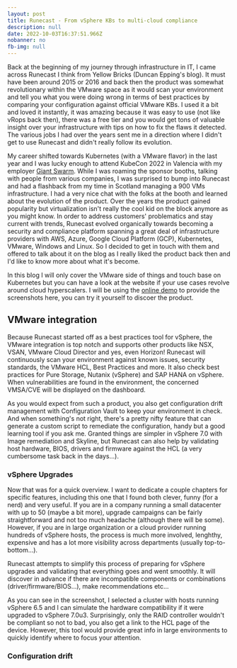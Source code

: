 ```yaml
---
layout: post
title: Runecast - From vSphere KBs to multi-cloud compliance
description: null
date: 2022-10-03T16:37:51.966Z
nobanner: no
fb-img: null
---
```


Back at the beginning of my journey through infrastructure in IT, I came across Runecast I think from Yellow Bricks (Duncan Epping's blog). It must have been around 2015 or 2016 and back then the product was somewhat revolutionary within the VMware space as it would scan your environment and tell you what you were doing wrong in terms of best practices by comparing your configuration against official VMware KBs. I used it a bit and loved it instantly, it was amazing because it was easy to use (not like vRops back then), there was a free tier and you would get tons of valuable insight over your infrastructure with tips on how to fix the flaws it detected. The various jobs I had over the years sent me in a direction where I didn't get to use Runecast and didn't really follow its evolution.

My career shifted towards Kubernetes (with a VMware flavor) in the last year and I was lucky enough to attend KubeCon 2022 in Valencia with my employer [Giant Swarm](https://www.giantswarm.io/). While I was roaming the sponsor booths, talking with people from various companies, I was surprised to bump into Runecast and had a flashback from my time in Scotland managing a 900 VMs infrastructure. I had a very nice chat with the folks at the booth and learned about the evolution of the product. Over the years the product gained popularity but virtualization isn't really the cool kid on the block anymore as you might know. In order to address customers' problematics and stay current with trends, Runecast evolved organically towards becoming a security and compliance platform spanning a great deal of infrastructure providers with AWS, Azure, Google Cloud Platform (GCP), Kubernetes, VMware, Windows and Linux. So I decided to get in touch with them and offered to talk about it on the blog as I really liked the product back then and I'd like to know more about what it's become.

In this blog I will only cover the VMware side of things and touch base on Kubernetes but you can have a look at the website if your use cases revolve around cloud hyperscalers. I will be using the [online demo](https://demo.runecast.com/) to provide the screenshots here, you can try it yourself to discoer the product.

## VMware integration

Because Runecast started off as a best practices tool for vSphere, the VMware integration is top notch and supports other products like NSX, VSAN, VMware Cloud Director and yes, even Horizon! Runecast will continuously scan your environment against known issues, security standards, the VMware HCL, Best Practices and more. It also check best practices for Pure Storage, Nutanix (vSphere) and SAP HANA on vSphere. When vulnerabilities are found in the environment, the concerned VMSA/CVE will be displayed on the dashboard.

As you would expect from such a product, you also get configuration drift management with Configuration Vault to keep your environment in check. And when something's not right, there's a pretty nifty feature that can generate a custom script to remediate the configuration, handy but a good learning tool if you ask me. Granted things are simpler in vSphere 7.0 with Image remediation and Skyline, but Runecast can also help by validating host hardware, BIOS, drivers and firmware against the HCL (a very cumbersome task back in the days...).

### vSphere Upgrades

Now that was for a quick overview. I want to dedicate a couple chapters for specific features, including this one that I found both clever, funny (for a nerd) and very useful. If you are in a company running a small datacenter with up to 50 (maybe a bit more), upgrade campaigns can be fairly straightforward and not too much headache (although there will be some). However, if you are in large organization or a cloud provider running hundreds of vSphere hosts, the process is much more involved, lenghthy, expensive and has a lot more visibility across departments (usually top-to-bottom...). 

Runecast attempts to simplify this process of preparing for vSphere upgrades and validating that everything goes and went smoothly. It will discover in advance if there are incompatible components or combinations (driver/firmware/BIOS...), make recommendations etc...

As you can see in the screenshot, I selected a cluster with hosts running vSphere 6.5 and I can simulate the hardware compatibility if it were upgraded to vSphere 7.0u3. Surprisingly, only the RAID controller wouldn't be compliant so not to bad, you also get a link to the HCL page of the device. However, this tool would provide great info in large environments to quickly identify where to focus your attention.

### Configuration drift

